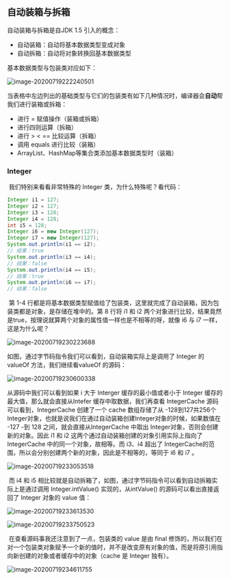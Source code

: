## 自动装箱与拆箱

自动装箱与拆箱是自JDK 1.5 引入的概念：

+ 自动装箱：自动将基本数据类型变成对象
+ 自动拆箱：自动将对象转换回基本数据类型

基本数据类型与包装类对应如下：

![image-20200719222240501](https://pictures.huazai.fun/uPic/image-20200719222240501.png)

当表格中左边列出的基础类型与它们的包装类有如下几种情况时，编译器会**自动**帮我们进行装箱或拆箱：

+ 进行 = 赋值操作（装箱或拆箱）
+ 进行四则运算（拆箱）
+ 进行 >  <  == 比较运算（拆箱）
+ 调用 equals 进行比较（装箱）
+ ArrayList、HashMap等集合类添加基本数据类型时（装箱）



### Integer

​		我们特别来看看非常特殊的 Integer 类，为什么特殊呢？看代码：

```java
Integer i1 = 127;
Integer i2 = 127;
Integer i3 = 128;
Integer i4 = 128;
int i5 = 128;
Integer i6 = new Integer(127);
Integer i7 = new Integer(127);
System.out.println(i1 == i2);
// 结果：true
System.out.println(i3 == i4);
// 结果：false
System.out.println(i4 == i5);
// 结果：true
System.out.println(i6 == i7);
// 结果：false
```

​		第 1-4 行都是将基本数据类型赋值给了包装类，这里就完成了自动装箱，因为包装类都是对象，是存储在堆中的。第 8 行将 i1 和 i2 两个对象进行比较，结果竟然是true，按理说就算两个对象的属性值一样也是不相等的呀，就像 i6 与 i7 一样，这是为什么呢？

![image-20200719230223688](https://pictures.huazai.fun/uPic/image-20200719230223688.png)

如图，通过字节码指令我们可以看到，自动装箱实际上是调用了 Integer 的 valueOf 方法，我们继续看valueOf 的源码：

![image-20200719230600338](https://pictures.huazai.fun/uPic/image-20200719230600338.png)

从源码中我们可以看到如果 i 大于 Interger 缓存的最小值或者小于 Integer 缓存的最大值，那么就会直接从Intefer 缓存中取数据，我们再查看 IntegerCache 源码可以看到，IntegerCache 创建了一个 cache 数组存储了从 -128到127共256个 Integer对象，也就是说我们在通过自动装箱创建Integer对象的时候，如果数值在 -127 -到 128 之间，就会直接从IntegerCache 中取出 Integer对象，否则会创建新的对象。因此 i1 和 i2 这两个通过自动装箱创建的对象引用实际上指向了 IntegerCache 中的同一个对象，故相等。而 i3、i4 超出了 IntegerCache的范围，所以会分别创建两个新的对象，因此是不相等的，等同于 i6 和 i7 。

![image-20200719233053518](https://pictures.huazai.fun/uPic/image-20200719233053518.png)

​		而 i4 和 i5 相比较就是自动拆箱了，如图，通过字节码指令可以看到自动拆箱实际上是通过调用 Integer.intValue() 实现的，从intValue() 的源码可以看出直接返回了 Integer 对象的 value 值：

![image-20200719233613530](https://pictures.huazai.fun/uPic/image-20200719233613530.png)

![image-20200719233750523](https://pictures.huazai.fun/uPic/image-20200719233750523.png)

​		在查看源码事我还注意到了一点，包装类的 value 是由 final 修饰的，所以我们在对一个包装类对象赋予一个新的值时，并不是改变原有对象的值，而是将原引用指向新创建的对象或者缓存中的对象（cache 是 Integer 独有）。

![image-20200719234611755](https://pictures.huazai.fun/uPic/image-20200719234611755.png)

